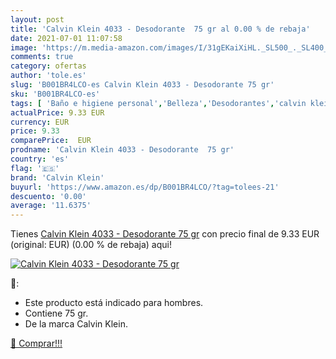 ```yaml
---
layout: post
title: 'Calvin Klein 4033 - Desodorante  75 gr al 0.00 % de rebaja'
date: 2021-07-01 11:07:58
image: 'https://m.media-amazon.com/images/I/31gEKaiXiHL._SL500_._SL400_.jpg'
comments: true
category: ofertas
author: 'tole.es'
slug: 'B001BR4LCO-es Calvin Klein 4033 - Desodorante 75 gr'
sku: 'B001BR4LCO-es'
tags: [ 'Baño e higiene personal','Belleza','Desodorantes','calvin klein','desodorante', ]
actualPrice: 9.33 EUR
currency: EUR
price: 9.33
comparePrice:  EUR
prodname: 'Calvin Klein 4033 - Desodorante  75 gr'
country: 'es'
flag: '🇪🇸'
brand: 'Calvin Klein'
buyurl: 'https://www.amazon.es/dp/B001BR4LCO/?tag=tolees-21'
descuento: '0.00'
average: '11.6375'
---
```


Tienes [Calvin Klein 4033 - Desodorante  75 gr](https://www.amazon.es/dp/B001BR4LCO/?tag=tolees-21) con precio final de  9.33 EUR (original:  EUR) (0.00 %  de rebaja) aqui!

[![Calvin Klein 4033 - Desodorante  75 gr](https://m.media-amazon.com/images/I/31gEKaiXiHL._SL500_._SL400_.jpg)](https://www.amazon.es/dp/B001BR4LCO/?tag=tolees-21)

🔎:

- Este producto está indicado para hombres.
- Contiene 75 gr.
- De la marca Calvin Klein.

[🛒 Comprar!!!](https://www.amazon.es/dp/B001BR4LCO/?tag=tolees-21)
